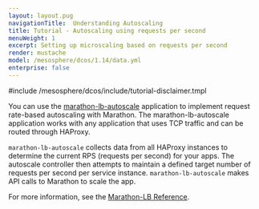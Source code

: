 ```yaml
---
layout: layout.pug
navigationTitle:  Understanding Autoscaling
title: Tutorial - Autoscaling using requests per second
menuWeight: 1
excerpt: Setting up microscaling based on requests per second
render: mustache
model: /mesosphere/dcos/1.14/data.yml
enterprise: false
---
```



#include /mesosphere/dcos/include/tutorial-disclaimer.tmpl


You can use the [marathon-lb-autoscale](https://github.com/mesosphere/marathon-lb-autoscale) application to implement request rate-based autoscaling with Marathon. The marathon-lb-autoscale application works with any application that uses TCP traffic and can be routed through HAProxy.

`marathon-lb-autoscale` collects data from all HAProxy instances to determine the current RPS (requests per second) for your apps. The autoscale controller then attempts to maintain a defined target number of requests per second per service instance. `marathon-lb-autoscale` makes API calls to Marathon to scale the app.

For more information, see the [Marathon-LB Reference](/mesosphere/dcos/services/marathon-lb/1.13/mlb-reference/).
